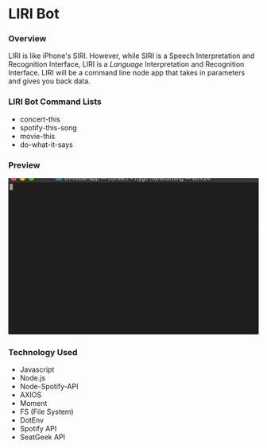 # LIRI Bot

### Overview

LIRI is like iPhone's SIRI. However, while SIRI is a Speech Interpretation and Recognition Interface, LIRI is a _Language_ Interpretation and Recognition Interface. LIRI will be a command line node app that takes in parameters and gives you back data.


### LIRI Bot Command Lists

* concert-this
* spotify-this-song
* movie-this
* do-what-it-says


### Preview

![Alt text](./tty.gif)


### Technology Used

* Javascript
* Node.js
* Node-Spotify-API
* AXIOS
* Moment
* FS (File System)
* DotEnv
* Spotify API
* SeatGeek API